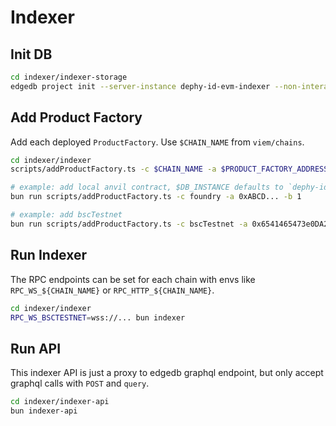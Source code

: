 # Indexer

## Init DB

```sh
cd indexer/indexer-storage
edgedb project init --server-instance dephy-id-evm-indexer --non-interactive
```

## Add Product Factory

Add each deployed `ProductFactory`. Use `$CHAIN_NAME` from `viem/chains`.

```sh
cd indexer/indexer
scripts/addProductFactory.ts -c $CHAIN_NAME -a $PRODUCT_FACTORY_ADDRESS -b $START_BLOCK_NUMBER -d $DB_INSTANCE

# example: add local anvil contract, $DB_INSTANCE defaults to `dephy-id-evm-indexer`
bun run scripts/addProductFactory.ts -c foundry -a 0xABCD... -b 1

# example: add bscTestnet
bun run scripts/addProductFactory.ts -c bscTestnet -a 0x6541465473e0DA2B2325e23CC0B3f92fF07b28D5 -b 42504706 -d dephy-id-evm-indexer
```

## Run Indexer

The RPC endpoints can be set for each chain with envs like `RPC_WS_${CHAIN_NAME}` or `RPC_HTTP_${CHAIN_NAME}`.

```sh
cd indexer/indexer
RPC_WS_BSCTESTNET=wss://... bun indexer
```

## Run API

This indexer API is just a proxy to edgedb graphql endpoint, but only accept graphql calls with `POST` and `query`.

```sh
cd indexer/indexer-api
bun indexer-api
```
